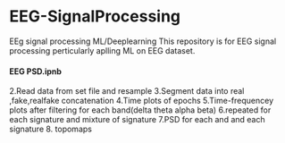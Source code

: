 # EEG-SignalProcessing
EEg signal processing ML/Deeplearning
This repository is for EEG signal processing perticularly aplling ML on EEG dataset.
#### EEG PSD.ipnb
2.Read data from set file and resample
3.Segment data into real ,fake,realfake concatenation
4.Time plots of epochs
5.Time-frequencey plots after filtering for each band(delta theta alpha beta)
6.repeated for each signature and mixture of signature
7.PSD for each and and each signature
8. topomaps
